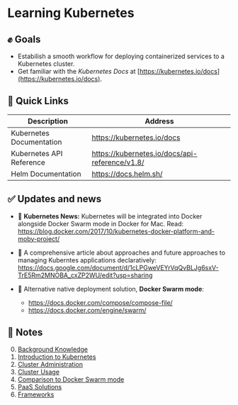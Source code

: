 # Learning Kubernetes

## ✊ Goals

- Estabilish a smooth workflow for deploying containerized services to a Kubernetes cluster.
- Get familiar with the *Kubernetes Docs* at [https://kubernetes.io/docs](https://kubernetes.io/docs).

## 🔗 Quick Links

| Description | Address |
| --- | --- |
| Kubernetes Documentation | https://kubernetes.io/docs  |
| Kubernetes API Reference | https://kubernetes.io/docs/api-reference/v1.8/ |
| Helm Documentation | https://docs.helm.sh/ |


## ✅ Updates and news

- 🎉 **Kubernetes News:** Kubernetes will be integrated into Docker alongside Docker Swarm mode in Docker for Mac. Read: <https://blog.docker.com/2017/10/kubernetes-docker-platform-and-moby-project/>

- 📖 A comprehensive article about approaches and future approaches to managing Kuberntes applications declaratively: <https://docs.google.com/document/d/1cLPGweVEYrVqQvBLJg6sxV-TrE5Rm2MNOBA_cxZP2WU/edit?usp=sharing>

- 🐳 Alternative native deployment solution, **Docker Swarm mode**:
  * <https://docs.docker.com/compose/compose-file/>
  * <https://docs.docker.com/engine/swarm/>

## 📕 Notes

0. [Background Knowledge](/notes/0-background-knowledge/)
1. [Introduction to Kubernetes](/notes/1-introduction/)
2. [Cluster Administration](/notes/2-cluster-administration/)
3. [Cluster Usage](/notes/3-cluster-usage/)
4. [Comparison to Docker Swarm mode](/notes/4-docker-swarm-mode/)
5. [PaaS Solutions](/notes/5-paas-solutions/)
6. [Frameworks](/notes/6-frameworks/)
